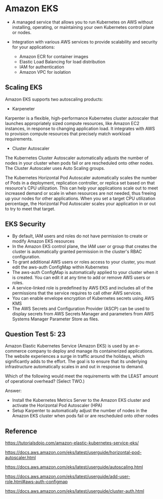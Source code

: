 # Amazon EKS

- A managed service that allows you to run Kubernetes on AWS without installing, operating, or maintaining your own Kubernetes control plane or nodes.

- Integration with various AWS services to provide scalability and security for your applications:
    - Amazon ECR for container images
    - Elastic Load Balancing for load distribution
    - IAM for authentication
    - Amazon VPC for isolation

## Scaling EKS


Amazon EKS supports two autoscaling products:

- Karpeneter

Karpenter is a flexible, high-performance Kubernetes cluster autoscaler that launches appropriately sized compute resources, like Amazon EC2 instances, in response to changing application load. It integrates with AWS to provision compute resources that precisely match workload requirements.

- Cluster Autoscaler

The Kubernetes Cluster Autoscaler automatically adjusts the number of nodes in your cluster when pods fail or are rescheduled onto other nodes. The Cluster Autoscaler uses Auto Scaling groups.

The Kubernetes Horizontal Pod Autoscaler automatically scales the number of Pods in a deployment, replication controller, or replica set based on that resource's CPU utilization. This can help your applications scale out to meet increased demand or scale in when resources are not needed, thus freeing up your nodes for other applications. When you set a target CPU utilization percentage, the Horizontal Pod Autoscaler scales your application in or out to try to meet that target.


## EKS Security

- By default, IAM users and roles do not have permission to create or modify Amazon EKS resources
- In the Amazon EKS control plane, the IAM user or group that creates the cluster is automatically granted permission in the cluster's RBAC configuration.
- To grant additional AWS users or roles access to your cluster, you must edit the aws-auth ConfigMap within Kubernetes
- The aws-auth ConfigMap is automatically applied to your cluster when it is created. You can edit it at any time to add or remove AWS users or roles.
- A service-linked role is predefined by AWS EKS and includes all of the permissions that the service requires to call other AWS services.
- You can enable envelope encryption of Kubernetes secrets using AWS KMS
- The AWS Secrets and Configuration Provider (ASCP) can be used to display secrets from AWS Secrets Manager and parameters from AWS Systems Manager Parameter Store as files.


## Question Test 5: 23
Amazon Elastic Kubernetes Service (Amazon EKS) is used by an e-commerce company to deploy and manage its containerized applications. The website experiences a surge in traffic around the holidays, which significantly adds to the effort. The goal is to ensure that its underlying infrastructure automatically scales in and out in response to demand.

Which of the following would meet the requirements with the LEAST amount of operational overhead? (Select TWO.)

Answer:

- Install the Kubernetes Metrics Server to the Amazon EKS cluster and activate the Horizontal Pod Autoscaler (HPA)
- Setup Karpenter to automatically adjust the number of nodes in the Amazon EKS cluster when pods fail or are rescheduled onto other nodes




## Reference

https://tutorialsdojo.com/amazon-elastic-kubernetes-service-eks/

https://docs.aws.amazon.com/eks/latest/userguide/horizontal-pod-autoscaler.html

https://docs.aws.amazon.com/eks/latest/userguide/autoscaling.html

https://docs.aws.amazon.com/eks/latest/userguide/add-user-role.html#aws-auth-configmap

https://docs.aws.amazon.com/eks/latest/userguide/cluster-auth.html
